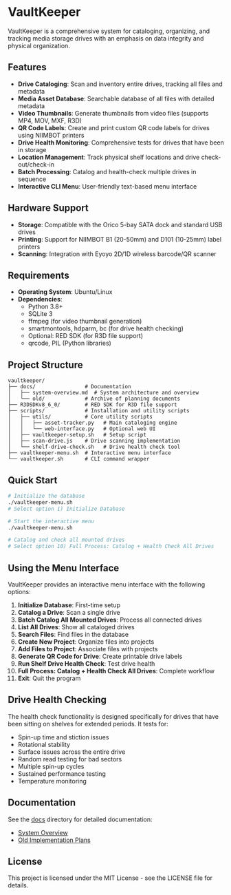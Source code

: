 # VaultKeeper

VaultKeeper is a comprehensive system for cataloging, organizing, and tracking media storage drives with an emphasis on data integrity and physical organization.

## Features

- **Drive Cataloging**: Scan and inventory entire drives, tracking all files and metadata
- **Media Asset Database**: Searchable database of all files with detailed metadata
- **Video Thumbnails**: Generate thumbnails from video files (supports MP4, MOV, MXF, R3D)
- **QR Code Labels**: Create and print custom QR code labels for drives using NIIMBOT printers
- **Drive Health Monitoring**: Comprehensive tests for drives that have been in storage
- **Location Management**: Track physical shelf locations and drive check-out/check-in
- **Batch Processing**: Catalog and health-check multiple drives in sequence
- **Interactive CLI Menu**: User-friendly text-based menu interface

## Hardware Support

- **Storage**: Compatible with the Orico 5-bay SATA dock and standard USB drives
- **Printing**: Support for NIIMBOT B1 (20-50mm) and D101 (10-25mm) label printers
- **Scanning**: Integration with Eyoyo 2D/1D wireless barcode/QR scanner

## Requirements

- **Operating System**: Ubuntu/Linux
- **Dependencies**:
  - Python 3.8+
  - SQLite 3
  - ffmpeg (for video thumbnail generation)
  - smartmontools, hdparm, bc (for drive health checking)
  - Optional: RED SDK (for R3D file support)
  - qrcode, PIL (Python libraries)

## Project Structure

```
vaultkeeper/
├── docs/                # Documentation
│   ├── system-overview.md  # System architecture and overview
│   └── old/             # Archive of planning documents
├── R3DSDKv8_6_0/        # RED SDK for R3D file support
├── scripts/             # Installation and utility scripts
│   ├── utils/           # Core utility scripts
│   │   ├── asset-tracker.py   # Main cataloging engine
│   │   └── web-interface.py   # Optional web UI
│   ├── vaultkeeper-setup.sh   # Setup script
│   ├── scan-drive.js    # Drive scanning implementation
│   └── shelf-drive-check.sh   # Drive health check tool
├── vaultkeeper-menu.sh  # Interactive menu interface
└── vaultkeeper.sh       # CLI command wrapper
```

## Quick Start

```bash
# Initialize the database
./vaultkeeper-menu.sh
# Select option 1) Initialize Database

# Start the interactive menu
./vaultkeeper-menu.sh

# Catalog and check all mounted drives
# Select option 10) Full Process: Catalog + Health Check All Drives
```

## Using the Menu Interface

VaultKeeper provides an interactive menu interface with the following options:

1. **Initialize Database**: First-time setup
2. **Catalog a Drive**: Scan a single drive
3. **Batch Catalog All Mounted Drives**: Process all connected drives
4. **List All Drives**: Show all cataloged drives
5. **Search Files**: Find files in the database
6. **Create New Project**: Organize files into projects
7. **Add Files to Project**: Associate files with projects
8. **Generate QR Code for Drive**: Create printable drive labels
9. **Run Shelf Drive Health Check**: Test drive health
10. **Full Process: Catalog + Health Check All Drives**: Complete workflow
11. **Exit**: Quit the program

## Drive Health Checking

The health check functionality is designed specifically for drives that have been sitting on shelves for extended periods. It tests for:

- Spin-up time and stiction issues
- Rotational stability
- Surface issues across the entire drive
- Random read testing for bad sectors
- Multiple spin-up cycles
- Sustained performance testing
- Temperature monitoring

## Documentation

See the [docs](docs/) directory for detailed documentation:

- [System Overview](docs/system-overview.md)
- [Old Implementation Plans](docs/old/)

## License

This project is licensed under the MIT License - see the LICENSE file for details.